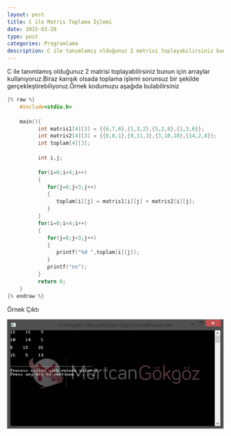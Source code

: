 ```yaml
---
layout: post
title: C ile Matris Toplama İşlemi
date: 2015-03-28
type: post
categories: Programlama
description: C ile tanımlamış olduğunuz 2 matrisi toplayabilirsiniz bunun için arraylar kullanıyoruz.Biraz
---
```


C ile tanımlamış olduğunuz 2 matrisi toplayabilirsiniz bunun için arraylar kullanıyoruz.Biraz karışık olsada toplama işlemi sorunsuz bir şekilde gerçekleştirebiliyoruz.Örnek kodumuzu aşağıda bulabilirsiniz

```c
{% raw %}
    #include<stdio.h>

    main(){
          int matris1[4][3] = {{6,7,8},{1,3,2},{5,2,8},{1,3,6}};
          int matris2[4][3] = {{6,8,1},{9,11,3},{3,10,18},{14,2,8}};  
          int toplam[4][3];

          int i,j;

          for(i=0;i<4;i++)
          {
             for(j=0;j<3;j++)
             {
                toplam[i][j] = matris1[i][j] + matris2[i][j];          
             }
          }
          for(i=0;i<4;i++)
          {
             for(j=0;j<3;j++)
             {
                printf("%d ",toplam[i][j]);        
             }
             printf("nn");      
          }
          return 0;
    }
{% endraw %}
```

Örnek Çıktı

![cilematristoplamaislemi](/assets/cilematristoplamaislemi.jpg)
